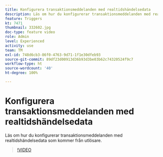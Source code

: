 ```yaml
---
title: Konfigurera transaktionsmeddelanden med realtidshändelsedata
description: Läs om hur du konfigurerar transaktionsmeddelanden med realtidshändelsedata som kommer från utlösare.
feature: Triggers
kt: 7471
thumbnail: 332602.jpg
doc-type: feature video
role: Admin
level: Experienced
activity: use
team: TM
exl-id: 748d6cb3-86f0-4763-9d71-1f1e30dfeb93
source-git-commit: 89df23d00913d36b93d3be03b62c74320524f9c7
workflow-type: ht
source-wordcount: '40'
ht-degree: 100%

---
```


# Konfigurera transaktionsmeddelanden med realtidshändelsedata

Läs om hur du konfigurerar transaktionsmeddelanden med realtidshändelsedata som kommer från utlösare.

>[!VIDEO](https://video.tv.adobe.com/v/332602?quality=12&learn=on)
